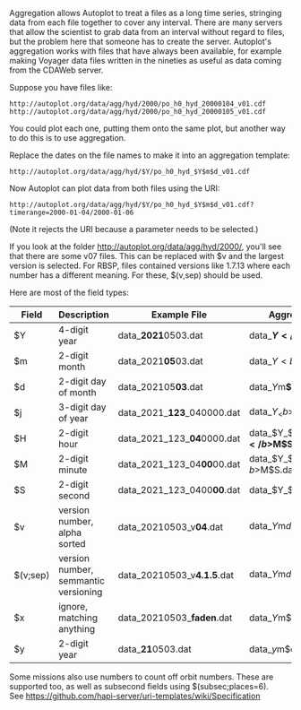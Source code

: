 Aggregation allows Autoplot to treat a files as a long time series, stringing
data from each file together to cover any interval.  There are many servers
that allow the scientist to grab data from an interval without regard to
files, but the problem here that someone has to create the server.  Autoplot's
aggregation works with files that have always been available, for example making 
Voyager data files written in the nineties as useful as data coming from the 
CDAWeb server.

Suppose you have files like:

~~~~~
http://autoplot.org/data/agg/hyd/2000/po_h0_hyd_20000104_v01.cdf
http://autoplot.org/data/agg/hyd/2000/po_h0_hyd_20000105_v01.cdf
~~~~~

You could plot each one, putting them onto the same plot, but another way to
do this is to use aggregation.

Replace the dates on the file names to make it into an aggregation template:
~~~~~
http://autoplot.org/data/agg/hyd/$Y/po_h0_hyd_$Y$m$d_v01.cdf
~~~~~

Now Autoplot can plot data from both files using the URI:
~~~~~
http://autoplot.org/data/agg/hyd/$Y/po_h0_hyd_$Y$m$d_v01.cdf?timerange=2000-01-04/2000-01-06
~~~~~
(Note it rejects the URI because a parameter needs to be selected.)

If you look at the folder http://autoplot.org/data/agg/hyd/2000/, you'll see
that there are some v07 files.  This can be replaced with $v and the largest
version is selected.  For RBSP, files contained versions like 1.7.13 where each
number has a different meaning.  For these, $(v,sep) should be used.  

Here are most of the field types:

| Field | Description | Example File | Aggregation |
| -- | --- | --- | --- |
| $Y | 4-digit year | data_<b>2021</b>0503.dat | data_<b>$Y</b>$m$d.dat |
| $m | 2-digit month | data_2021<b>05</b>03.dat | data_$Y<b>$m</b>$d.dat |
| $d | 2-digit day of month | data_202105<b>03</b>.dat | data_$Y$m<b>$d</b>.dat |
| $j | 3-digit day of year | data_2021_<b>123</b>_040000.dat | data_$Y_<b>$j</b>_$H$M$S.dat |
| $H | 2-digit hour | data_2021_123_<b>04</b>0000.dat |  data_$Y_$j_<b>$H</b>$M$S.dat |
| $M | 2-digit minute | data_2021_123_04<b>00</b>00.dat | data_$Y_$j_$H<b>$M</b>$S.dat |
| $S | 2-digit second | data_2021_123_0400<b>00</b>.dat | data_$Y_$j_$H$M$S.dat | data__$Y_$j_$H$M<b>$S</b>.dat |
| $v | version number, alpha sorted | data_20210503_v<b>04</b>.dat | data_$Y$m$d_v<b>$v</b>.dat |
| $(v;sep) |version number, semmantic versioning | data_20210503_v<b>4.1.5</b>.dat | data_$Y$m$d_v$(v,sep).dat |
| $x | ignore, matching anything | data_20210503_<b>faden</b>.dat | data_$Y$m$d_$x.dat |
| $y | 2-digit year | data_<b>21</b>0503.dat  | data_$y$m$d.dat |

Some missions also use numbers to count off orbit numbers.  These are supported
too, as well as subsecond fields using $(subsec;places=6).  
See https://github.com/hapi-server/uri-templates/wiki/Specification


